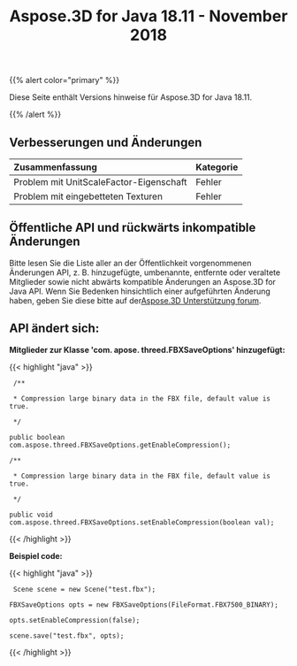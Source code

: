 ﻿---
title: Aspose.3D for Java 18.11 - November 2018
type: docs
weight: 20
url: /de/java/aspose-3d-for-java-18-11-november-2018/
---
{{% alert color="primary" %}} 

Diese Seite enthält Versions hinweise für Aspose.3D for Java 18.11.

{{% /alert %}} 
## **Verbesserungen und Änderungen**


|**Zusammenfassung**|**Kategorie**|
|:- |:- |
|Problem mit UnitScaleFactor-Eigenschaft|Fehler|
|Problem mit eingebetteten Texturen|Fehler|

## **Öffentliche API und rückwärts inkompatible Änderungen**
Bitte lesen Sie die Liste aller an der Öffentlichkeit vorgenommenen Änderungen API, z. B. hinzugefügte, umbenannte, entfernte oder veraltete Mitglieder sowie nicht abwärts kompatible Änderungen an Aspose.3D for Java API. Wenn Sie Bedenken hinsichtlich einer aufgeführten Änderung haben, geben Sie diese bitte auf der[Aspose.3D Unterstützung forum](https://forum.aspose.com/c/3d).

## **API ändert sich:**

**Mitglieder zur Klasse 'com. apose. threed.FBXSaveOptions' hinzugefügt:**

{{< highlight "java" >}}

     /**

     * Compression large binary data in the FBX file, default value is true.

     */

    public boolean com.aspose.threed.FBXSaveOptions.getEnableCompression();

    /**

     * Compression large binary data in the FBX file, default value is true.

     */

    public void com.aspose.threed.FBXSaveOptions.setEnableCompression(boolean val);

{{< /highlight >}}





**Beispiel code:**

{{< highlight "java" >}}

     Scene scene = new Scene("test.fbx");

    FBXSaveOptions opts = new FBXSaveOptions(FileFormat.FBX7500_BINARY);

    opts.setEnableCompression(false);

    scene.save("test.fbx", opts);

{{< /highlight >}}
